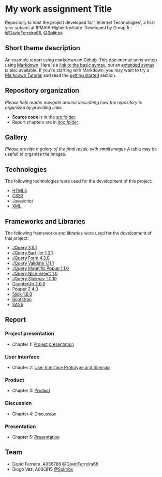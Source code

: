 # My work assignment Title

Repository to host the project developed for '
Internet Technologies', a fisrt year subject at IPMAIA Higher Institute. Developed by Group 5 : [@DavidFerreira66](https://github.com/DavidFerreiraa66), [@Splitrox](https://github.com/Splitrox)


## Short theme description

An example report using markdown on Github. This documentation is writen using [Markdown](https://www.markdownguide.org/). Here is a [link to the basic syntax](https://www.markdownguide.org/basic-syntax), but an [extended syntax](https://www.markdownguide.org/extended-syntax/) is also available. If you're starting with Markdown, you may want to try a [Markdown Tutorial](https://www.markdowntutorial.com/) and read the [getting started](https://www.markdownguide.org/getting-started/) section.

## Repository organization

_Please help reader navigate around describing how the repository is organized by providing links_
* **Source code** is in the [src folder](src/).
* Report chapters are in [doc folder](doc/).

## Gallery

_Please provide a galery of the final result, with small images_
A [table](https://www.markdownguide.org/extended-syntax/#tables) may be usefull to organize the images.

## Technologies

The following technologies were used for the development of this project:

* [HTML5](https://www.techradar.com/news/internet/web/html5-what-is-it-1047393)
* [CSS3](https://www.techradar.com/news/internet/web/html5-what-is-it-1047393)
* [Javascript](https://developer.mozilla.org/pt-BR/docs/Learn/JavaScript/First_steps/What_is_JavaScript)
* [XML](https://www.w3schools.com/xml/xml_whatis.asp)

## Frameworks and Libraries

The following frameworks and libraries were used for the development of this project:

* [JQuery 3.5.1](https://jquery.com)
* [JQuery Barfiller 1.0.1](https://github.com/9bitStudios/barfiller)
* [JQuery Form 4.3.0](https://malsup.com/jquery/form/)
* [JQuery Validate 1.11.1](https://jqueryvalidation.org)
* [JQuery Magnific Popup 1.1.0](https://malsup.com/jquery/form/)
* [JQuery Nice Select 1.0](https://jqueryniceselect.hernansartorio.com)
* [JQuery Slicknav 1.0.10](https://computerwolf.github.io/SlickNav/)
* [CounterUp 2.0.0](https://github.com/bfintal/Counter-Up2)
* [Popper 2.4.0](https://popper.js.org)
* [Slick 1.8.0](https://kenwheeler.github.io/slick/)
* [Bootstrap](https://getbootstrap.com)
* [SASS](https://sass-lang.com)

## Report

### Project presentation
* Chapter 1: [Project presentation](doc/c1.md)

### User Interface 
* Chapter 2: [User Interface Prototype and Sitemap](doc/c2.md)

### Product
* Chapter 3: [Product](doc/c3.md)

### Discussion
* Chapter 4: [Discussion](doc/c4.md)

### Presentation
* Chapter 5: [Presentation](doc/c5.md)

## Team
* David Ferreira, A036786 [@DavidFerreira66](https://github.com/DavidFerreiraa66)
* Diogo Vaz, A036815 [@Splitrox](https://github.com/Splitrox)

